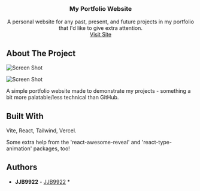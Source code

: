 <br/>
<p align="center">
  <h3 align="center">My Portfolio Website</h3>

  <p align="center">
    A personal website for any past, present, and future projects in my portfolio that I'd like to give extra attention.
    <br/>
     <a href="[https://github.com/JJB9922/JJB9922Portfolio](https://jjb-9922-portfolio.vercel.app/)">Visit Site</a>
    <br/>
  </p>
</p>

## About The Project

![Screen Shot](https://github.com/JJB9922/JJB9922Portfolio/assets/105116192/b046a6f4-cb94-4509-bca6-1937c3cf53c7
)

![Screen Shot](https://github.com/JJB9922/JJB9922Portfolio/assets/105116192/b8f96a30-4fd9-4e1f-80a3-ef0141c78f97)

A simple portfolio website made to demonstrate my projects - something a bit more palatable/less technical than GitHub.

## Built With

Vite, React, Tailwind, Vercel.

Some extra help from the 'react-awesome-reveal' and 'react-type-animation' packages, too!

## Authors

* **JJB9922** - [JJB9922](https://github.com/JJB9922/) *
